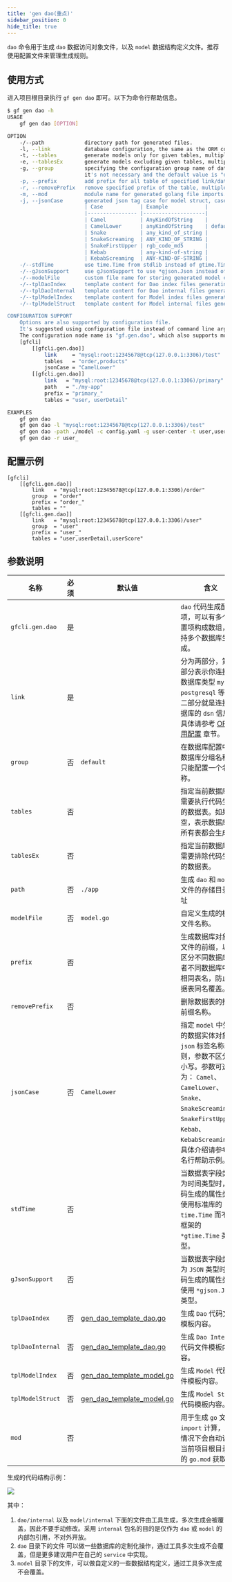 ```yaml
---
title: 'gen dao(重点)'
sidebar_position: 0
hide_title: true
---
```


`dao` 命令用于生成 `dao` 数据访问对象文件，以及 `model` 数据结构定义文件。推荐使用配置文件来管理生成规则。

## 使用方式

进入项目根目录执行 `gf gen dao` 即可。以下为命令行帮助信息。

```bash
$ gf gen dao -h
USAGE
    gf gen dao [OPTION]

OPTION
    -/--path             directory path for generated files.
    -l, --link           database configuration, the same as the ORM configuration of GoFrame.
    -t, --tables         generate models only for given tables, multiple table names separated with ','
    -e, --tablesEx       generate models excluding given tables, multiple table names separated with ','
    -g, --group          specifying the configuration group name of database for generated ORM instance,
                         it's not necessary and the default value is "default"
    -p, --prefix         add prefix for all table of specified link/database tables.
    -r, --removePrefix   remove specified prefix of the table, multiple prefix separated with ','
    -m, --mod            module name for generated golang file imports.
    -j, --jsonCase       generated json tag case for model struct, cases are as follows:
                         | Case            | Example            |
                         |---------------- |--------------------|
                         | Camel           | AnyKindOfString    |
                         | CamelLower      | anyKindOfString    | default
                         | Snake           | any_kind_of_string |
                         | SnakeScreaming  | ANY_KIND_OF_STRING |
                         | SnakeFirstUpper | rgb_code_md5       |
                         | Kebab           | any-kind-of-string |
                         | KebabScreaming  | ANY-KIND-OF-STRING |
    -/--stdTime          use time.Time from stdlib instead of gtime.Time for generated time/date fields of tables.
    -/--gJsonSupport     use gJsonSupport to use *gjson.Json instead of string for generated json fields of tables.
    -/--modelFile        custom file name for storing generated model content.
    -/--tplDaoIndex      template content for Dao index files generating.
    -/--tplDaoInternal   template content for Dao internal files generating.
    -/--tplModelIndex    template content for Model index files generating.
    -/--tplModelStruct   template content for Model internal files generating.

CONFIGURATION SUPPORT
    Options are also supported by configuration file.
    It's suggested using configuration file instead of command line arguments making producing.
    The configuration node name is "gf.gen.dao", which also supports multiple databases, for example:
    [gfcli]
        [[gfcli.gen.dao]]
            link     = "mysql:root:12345678@tcp(127.0.0.1:3306)/test"
            tables   = "order,products"
            jsonCase = "CamelLower"
        [[gfcli.gen.dao]]
            link   = "mysql:root:12345678@tcp(127.0.0.1:3306)/primary"
            path   = "./my-app"
            prefix = "primary_"
            tables = "user, userDetail"

EXAMPLES
    gf gen dao
    gf gen dao -l "mysql:root:12345678@tcp(127.0.0.1:3306)/test"
    gf gen dao -path ./model -c config.yaml -g user-center -t user,user_detail,user_login
    gf gen dao -r user_
```

## 配置示例

```
[gfcli]
    [[gfcli.gen.dao]]
        link   = "mysql:root:12345678@tcp(127.0.0.1:3306)/order"
        group  = "order"
        prefix = "order_"
        tables = ""
    [[gfcli.gen.dao]]
        link   = "mysql:root:12345678@tcp(127.0.0.1:3306)/user"
        group  = "user"
        prefix = "user_"
        tables = "user,userDetail,userScore"
```

## 参数说明

| 名称 | 必须 | 默认值 | 含义 | 示例 |
| --- | --- | --- | --- | --- |
| `gfcli.gen.dao` | 是 |  | `dao` 代码生成配置项，可以有多个配置项构成数组，支持多个数据库生成。 | - |
| `link` | 是 |  | 分为两部分，第一部分表示你连接的数据库类型 `mysql`, `postgresql` 等, 第二部分就是连接数据库的 `dsn` 信息。具体请参考 [ORM使用配置](../../核心组件-重点/数据库ORM/ORM使用配置.md) 章节。 | ```<br />mysql:root:12345678@tcp(127.0.0.1:3306)/user<br />``` |
| `group` | 否 | `default` | 在数据库配置中的数据库分组名称。只能配置一个名称。 | `default`<br />`order`<br />`user` |
| `tables` | 否 |  | 指定当前数据库中需要执行代码生成的数据表。如果为空，表示数据库的所有表都会生成。 | `user, userDetail` |
| `tablesEx` | 否 |  | 指定当前数据库中需要排除代码生成的数据表。 | `product, order` |
| `path` | 否 | `./app` | 生成 `dao` 和 `model` 文件的存储目录地址 | `./app` |
| `modelFile` | 否 | `model.go` | 自定义生成的模型文件名称。 | `entity.go` |
| `prefix` | 否 |  | 生成数据库对象及文件的前缀，以便区分不同数据库或者不同数据库中的相同表名，防止数据表同名覆盖。 | `order_`<br />`user_` |
| `removePrefix` | 否 |  | 删除数据表的指定前缀名称。 | `gf_` |
| `jsonCase` | 否 | `CamelLower` | 指定 `model` 中生成的数据实体对象中 `json` 标签名称规则，参数不区分大小写。参数可选为： `Camel`、 `CamelLower`、 `Snake`、 `SnakeScreaming`、 `SnakeFirstUpper`、 `Kebab`、 `KebabScreaming`。具体介绍请参考命名行帮助示例。 | `CamelLower` |
| `stdTime` | 否 |  | 当数据表字段类型为时间类型时，代码生成的属性类型使用标准库的 `time.Time` 而不是框架的 `*gtime.Time` 类型。 | `1` |
| `gJsonSupport` | 否 |  | 当数据表字段类型为 `JSON` 类型时，代码生成的属性类型使用 `*gjson.Json` 类型。 | `1` |
| `tplDaoIndex` | 否 | [gen\_dao\_template\_dao.go](https://github.com/gogf/gf-cli/blob/master/command/gen/gen_dao_template_dao.go) | 生成 `Dao` 代码文件模板内容。 | 请查看代码源文件 |
| `tplDaoInternal` | 否 | [gen\_dao\_template\_dao.go](https://github.com/gogf/gf-cli/blob/master/command/gen/gen_dao_template_dao.go) | 生成 `Dao Internal` 代码文件模板内容。 | 请查看代码源文件 |
| `tplModelIndex` | 否 | [gen\_dao\_template\_model.go](https://github.com/gogf/gf-cli/blob/master/command/gen/gen_dao_template_model.go) | 生成 `Model` 代码文件模板内容。 | 请查看代码源文件 |
| `tplModelStruct` | 否 | [gen\_dao\_template\_model.go](https://github.com/gogf/gf-cli/blob/master/command/gen/gen_dao_template_model.go) | 生成 `Model Struct` 代码模板内容。 | 请查看代码源文件 |
| `mod` | 否 |  | 用于生成 `go` 文件的 `import` 计算，默认情况下会自动读取当前项目根目录下的 `go.mod` 获取。 | `github.com/gogf/gf-demos` |

生成的代码结构示例：

![](https://wiki.goframe.org/download/attachments/1114168/image2020-12-24_17-39-44.png?version=1&modificationDate=1608802784148&api=v2)

其中：

1. `dao/internal` 以及 `model/internal` 下面的文件由工具生成，多次生成会被覆盖，因此不要手动修改。采用 `internal` 包名的目的是仅作为 `dao` 或 `model` 的内部包引用，不对外开放。
2. `dao` 目录下的文件 可以做一些数据库的定制化操作，通过工具多次生成不会覆盖，但是更多建议用户在自己的 `service` 中实现。
3. `model` 目录下的文件，可以做自定义的一些数据结构定义，通过工具多次生成不会覆盖。